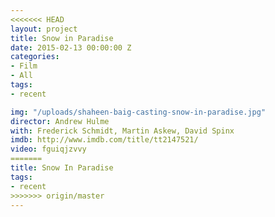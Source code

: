 ```yaml
---
<<<<<<< HEAD
layout: project
title: Snow in Paradise
date: 2015-02-13 00:00:00 Z
categories:
- Film
- All
tags:
- recent

img: "/uploads/shaheen-baig-casting-snow-in-paradise.jpg"
director: Andrew Hulme
with: Frederick Schmidt, Martin Askew, David Spinx
imdb: http://www.imdb.com/title/tt2147521/
video: fguiqjzvvy
=======
title: Snow In Paradise
tags:
- recent
>>>>>>> origin/master
---
```


